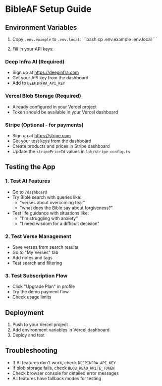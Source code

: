 # BibleAF Setup Guide

## Environment Variables

1. Copy `.env.example` to `.env.local`:
   \`\`\`bash
   cp .env.example .env.local
   \`\`\`

2. Fill in your API keys:

### Deep Infra AI (Required)
- Sign up at https://deepinfra.com
- Get your API key from the dashboard
- Add to `DEEPINFRA_API_KEY`

### Vercel Blob Storage (Required)
- Already configured in your Vercel project
- Token should be available in your Vercel dashboard

### Stripe (Optional - for payments)
- Sign up at https://stripe.com
- Get your test keys from the dashboard
- Create products and prices in Stripe dashboard
- Update the `stripePriceId` values in `lib/stripe-config.ts`

## Testing the App

### 1. Test AI Features
- Go to `/dashboard`
- Try Bible search with queries like:
  - "verses about overcoming fear"
  - "what does the Bible say about forgiveness?"
- Test life guidance with situations like:
  - "I'm struggling with anxiety"
  - "I need wisdom for a difficult decision"

### 2. Test Verse Management
- Save verses from search results
- Go to "My Verses" tab
- Add notes and tags
- Test search and filtering

### 3. Test Subscription Flow
- Click "Upgrade Plan" in profile
- Try the demo payment flow
- Check usage limits

## Deployment

1. Push to your Vercel project
2. Add environment variables in Vercel dashboard
3. Deploy and test

## Troubleshooting

- If AI features don't work, check `DEEPINFRA_API_KEY`
- If blob storage fails, check `BLOB_READ_WRITE_TOKEN`
- Check browser console for detailed error messages
- All features have fallback modes for testing
